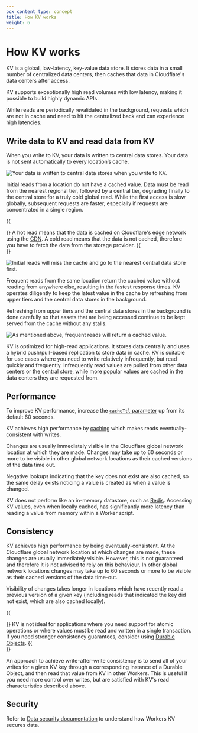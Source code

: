 ```yaml
---
pcx_content_type: concept
title: How KV works
weight: 6
---
```


# How KV works

KV is a global, low-latency, key-value data store. It stores data in a small number of centralized data centers, then caches that data in Cloudflare's data centers after access.

KV supports exceptionally high read volumes with low latency, making it possible to build highly dynamic APIs.

While reads are periodically revalidated in the background, requests which are not in cache and need to hit the centralized back end can experience high latencies.

## Write data to KV and read data from KV

When you write to KV, your data is written to central data stores. Your data is not sent automatically to every location’s cache.

![Your data is written to central data stores when you write to KV.](/images/kv/kv-write.svg)

Initial reads from a location do not have a cached value. Data must be read from the nearest regional tier, followed by a central tier, degrading finally to the central store for a truly cold global read. While the first access is slow globally, subsequent requests are faster, especially if requests are concentrated in a single region.

{{<Aside type="note" header="Hot and cold read">}}
A hot read means that the data is cached on Cloudflare's edge network using the [CDN](https://developers.cloudflare.com/cache/). A cold read means that the data is not cached, therefore you have to fetch the data from the storage provider.
{{</Aside>}}

![Initial reads will miss the cache and go to the nearest central data store first.](/images/kv/kv-slow-read.svg)

Frequent reads from the same location return the cached value without reading from anywhere else, resulting in the fastest response times. KV operates diligently to keep the latest value in the cache by refreshing from upper tiers and the central data stores in the background.

Refreshing from upper tiers and the central data stores in the background is done carefully so that assets that are being accessed continue to be kept served from the cache without any stalls.

![As mentioned above, frequent reads will return a cached value.](/images/kv/kv-fast-read.svg)

KV is optimized for high-read applications. It stores data centrally and uses a hybrid push/pull-based replication to store data in cache. KV is suitable for use cases where you need to write relatively infrequently, but read quickly and frequently. Infrequently read values are pulled from other data centers or the central store, while more popular values are cached in the data centers they are requested from.

## Performance

To improve KV performance, increase the [`cacheTtl` parameter](/kv/api/read-key-value-pairs/#cachettl-parameter) up from its default 60 seconds.

KV achieves high performance by [caching](https://www.cloudflare.com/en-gb/learning/cdn/what-is-caching/) which makes reads eventually-consistent with writes.

Changes are usually immediately visible in the Cloudflare global network location at which they are made. Changes may take up to 60 seconds or more to be visible in other global network locations as their cached versions of the data time out.

Negative lookups indicating that the key does not exist are also cached, so the same delay exists noticing a value is created as when a value is changed.

KV does not perform like an in-memory datastore, such as [Redis](https://redis.io). Accessing KV values, even when locally cached, has significantly more latency than reading a value from memory within a Worker script.

## Consistency

KV achieves high performance by being eventually-consistent. At the Cloudflare global network location at which changes are made, these changes are usually immediately visible. However, this is not guaranteed and therefore it is not advised to rely on this behaviour. In other global network locations changes may take up to 60 seconds or more to be visible as their cached versions of the data time-out.

Visibility of changes takes longer in locations which have recently read a previous version of a given key (including reads that indicated the key did not exist, which are also cached locally).

{{<Aside type="note">}}
KV is not ideal for applications where you need support for atomic operations or where values must be read and written in a single transaction.
If you need stronger consistency guarantees, consider using [Durable Objects](/durable-objects/).
{{</Aside>}}

An approach to achieve write-after-write consistency is to send all of your writes for a given KV key through a corresponding instance of a Durable Object, and then read that value from KV in other Workers. This is useful if you need more control over writes, but are satisfied with KV's read characteristics described above.

## Security

Refer to [Data security documentation](/kv/reference/data-security/) to understand how Workers KV secures data.
